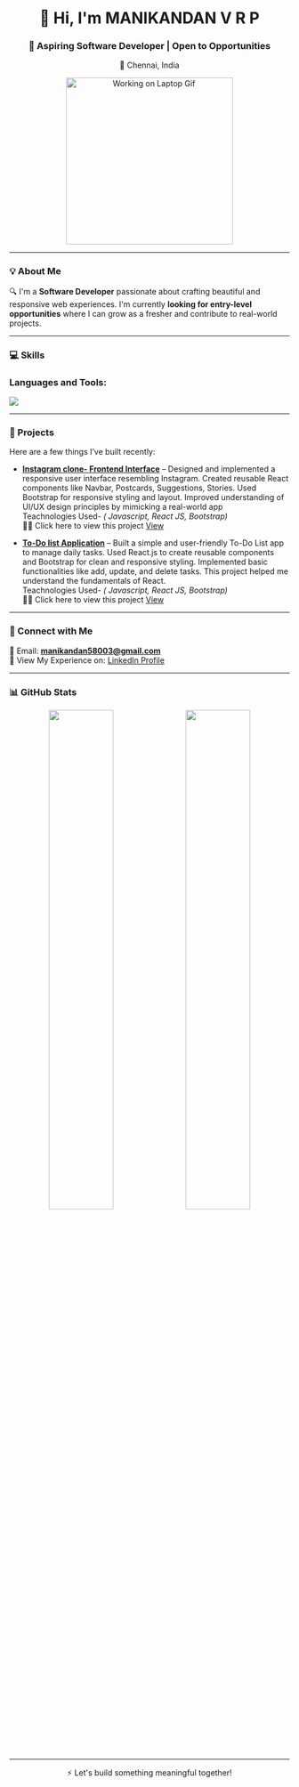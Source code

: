 <h1 align="center">👋 Hi, I'm MANIKANDAN V R P </h1>
<h3 align="center">🚀 Aspiring Software Developer | Open to Opportunities</h3>
<p align="center">
   📍 Chennai, India
</p>

<p align="center">
  <img src="https://media.giphy.com/media/qgQUggAC3Pfv687qPC/giphy.gif" width="300" alt="Working on Laptop Gif">
</p>

---

### 💡 About Me

🔍 I'm a **Software Developer** passionate about crafting beautiful and responsive web experiences.
 I'm currently **looking for entry-level opportunities** where I can grow as a fresher and contribute to real-world projects.

---

### 💻 Skills

<h3 align="left">Languages and Tools:</h3>

<p align="left">
<img src="https://skillicons.dev/icons?i=html,css,javascript,react,bootstrap,java,vscode,github,npm,vite" />
   
</p>





---

### 📁 Projects

Here are a few things I’ve built recently:

- **[Instagram clone- Frontend Interface](#)** – Designed and implemented a responsive user interface resembling Instagram.
Created reusable React components like Navbar, Postcards, Suggestions, Stories.
Used Bootstrap for responsive styling and layout.
Improved understanding of UI/UX design principles by mimicking a real-world app
 <br/> Teachnologies Used- *( Javascript, React JS, Bootstrap)*
<br/>👨‍💻 Click here to view this project [View](https://github.com/Manikandan5803/Instagram-Clone)

- **[To-Do list Application](#)** – Built a simple and user-friendly To-Do List app to manage daily tasks.
Used React.js to create reusable components and Bootstrap for clean and responsive styling.
Implemented basic functionalities like add, update, and delete tasks.
This project helped me understand the fundamentals of React.
<br/> Teachnologies Used- *( Javascript, React JS, Bootstrap)*
<br/>👨‍💻 Click here to view this project [View](https://github.com/Manikandan5803/To-do-list)
---

### 🔗 Connect with Me

📧 Email: **manikandan58003@gmail.com**  
📄 View My Experience on: [LinkedIn Profile](https://www.linkedin.com/in/manikandan-v-r-p-822b8526b/)

---

### 📊 GitHub Stats

<p align="center">
 <img src="https://github-readme-stats.vercel.app/api?username=Manikandan5803&show_icons=true&theme=tokyonight" width="48%" />
  <img src="https://github-readme-stats.vercel.app/api/top-langs/?username=Manikandan5803&layout=compact&theme=tokyonight" width="48%" />
</p>

---

<p align="center">
  ⚡ Let's build something meaningful together!
</p>
